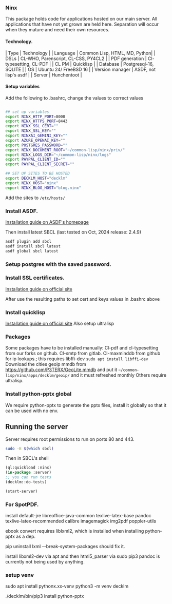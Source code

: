 ### Ninx
This package holds code for applications hosted on our main server. All applications that have not yet grown are held here.
Separation will occur when they mature and need their own resources.

#### Technology.
| Type | Technology |
| Language | Common Lisp, HTML, MD, Python|
| DSLs | CL-WHO, Parenscript, CL-CSS, PY4CL2 |
| PDF generation | Cl-typesetting, CL-PDF |
| CL PM | Quicklisp |
| Database | Postgresql-16, SQLITE |
| OS | Ubuntu 24/ FreeBSD 16 |
| Version manager | ASDF, not lisp's asdf |
| Server | Hunchentoot |

#### Setup variables
Add the following to .bashrc, change the values to correct values
```bash

## set up variables
export NINX_HTTP_PORT=8000
export NINX_HTTPS_PORT=8443
export NINX_SSL_CERT=""
export NINX_SSL_KEY=""
export NINXAI_GEMINI_KEY=""
export AZURE_OPENAI_KEY=""
export POSTGRES_PASSWORD=""
export NINX_DOCUMENT_ROOT="~/common-lisp/ninx/priv/"
export NINX_LOGS_DIR="~/common-lisp/ninx/logs"
export PAYPAL_CLIENT_ID=""
export PAYPAL_CLIENT_SECRET=""

## SET UP SITES TO BE HOSTED
export DECKLM_HOST="decklm"
export NINX_HOST="ninx"
export NINX_BLOG_HOST="blog.ninx"

```
Add the sites to `/etc/hosts/`

### Install ASDF.
[Installation guide on ASDF's homepage](https://asdf-vm.com)

Then install latest SBCL (last tested on Oct, 2024 release: 2.4.9)
```bash
asdf plugin add sbcl
asdf install sbcl latest
asdf global sbcl latest
```

### Setup postgres with the saved password.

### Install SSL certificates.
[Installation guide on official site](https://certbot.eff.org/)

After use the resulting paths to set cert and keys values in .bashrc above

### Install quicklisp
[Installation guide on official site](https://www.quicklisp.org/beta/)
Also setup ultralisp

### Packages
Some packages have to be installed manually: 
Cl-pdf and cl-typesetting from our forks on github. Cl-smtp from gitlab.
Cl-maxminddb from github for ip lookups.; this requires libffi-dev `sudo apt install libffi-dev`
Download the cities geoip mmdb from https://github.com/P3TERX/GeoLite.mmdb and put it `~/common-lisp/ninx/apps/decklm/geoip/` and it must refreshed monthly
Others require ultralisp.


### Install python-pptx global
We require python-pptx to generate the pptx files, install it globally so that it can be used with no env.

## Running the server
Server requires root permissions to run on ports 80 and 443.
```bash
sudo -E $(which sbcl)
```

Then in SBCL's shell
```lisp
(ql:quickload :ninx)
(in-package :server)
;; you can run tests 
(decklm::do-tests)

(start-server)
```

### For SpotPDF.
install default-jre libreoffice-java-common texlive-latex-base pandoc texlive-latex-recommended calibre imagemagick img2pdf poppler-utils

ebook convert requires liblxml2, which is installed when installing python-pptx as a dep. 

pip uninstall lxml --break-system-packages should fix it.

install libxml2-dev via apt and then html5_parser via sudo pip3
pandoc is currently not being used by anything.

### setup venv
sudo apt install pythonx.xx-venv
python3 -m venv decklm

./decklm/bin/pip3 install python-pptx
